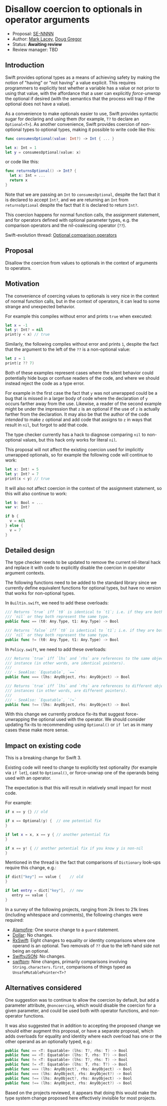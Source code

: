 # Disallow coercion to optionals in operator arguments

* Proposal: [SE-NNNN](NNNN-filename.md)
* Author: [Mark Lacey](https://github.com/rudkx), [Doug Gregor](https://github.com/DougGregor)
* Status: **Awaiting review**
* Review manager: TBD

## Introduction

Swift provides optional types as a means of achieving safety by making
the notion of "having" or "not having" a value explicit.  This
requires programmers to explicitly test whether a variable has a value
or not prior to using that value, with the affordance that a user can
explicitly *force-unwrap* the optional if desired (with the semantics
that the process will trap if the optional does not have a value).

As a convenience to make optionals easier to use, Swift provides
syntactic sugar for declaring and using them (for example, `T?` to
declare an `Optional<T>`). As another convenience, Swift provides
coercion of non-optional types to optional types, making it possible
to write code like this:

```Swift
func consumesOptional(value: Int?) -> Int { ... }

let x: Int = 1
let y = consumesOptional(value: x)
```

or code like this:

```Swift
func returnsOptional() -> Int? {
  let x: Int = ...
  return x
}
```

Note that we are passing an `Int` to `consumesOptional`, despite the
fact that it is declared to accept `Int?`, and we are returning an
`Int` from `returnsOptional` despite the fact that it is declared to
return `Int?`.

This coercion happens for normal function calls, the assignment
statement, and for operators defined with optional parameter types,
e.g. the comparison operators and the nil-coalescing operator (`??`).

Swift-evolution thread: [Optional comparison operators](https://lists.swift.org/pipermail/swift-evolution/Week-of-Mon-20160711/024121.html)

## Proposal

Disallow the coercion from values to optionals in the context of
arguments to operators.

## Motivation

The convenience of coercing values to optionals is very nice in the
context of normal function calls, but in the context of operators, it
can lead to some strange and unexpected behavior.

For example this compiles without error and prints `true` when executed:

```Swift
let x = -1
let y: Int? = nil
print(y < x) // true
```

Similarly, the following compiles without error and prints ``1``,
despite the fact that the argument to the left of the ``??`` is a
non-optional value:

```Swift
let z = 1
print(z ?? 7)
```

Both of these examples represent cases where the silent behavior could
potentially hide bugs or confuse readers of the code, and where we
should instead reject the code as a type error.

For example in the first case the fact that ``y`` was not unwrapped
could be a bug that is missed in a larger body of code where the
declaration of ``y`` occurs farther away from the use. Likewise, a
reader of the second example might be under the impression that ``z``
is an optional if the use of ``z`` is actually farther from the
declaration. It may also be that the author of the code *intended* to
make ``z`` optional and add code that assigns to ``z`` in ways that
result in ``nil``, but forgot to add that code.

The type checker currently has a hack to diagnose comparing ``nil`` to
non-optional values, but this hack only works for literal ``nil``.

This proposal will not affect the existing coercion used for
implicitly unwrapped optionals, so for example the following code will
continue to work:

```Swift
let x: Int! = 5
let y: Int? = 7
print(x < y) // true
```

It will also not affect coercion in the context of the assignment
statement, so this will also continue to work:

```Swift
let b: Bool = ...
var v: Int?

if b {
  v = nil
} else {
  v = 7
}
```

## Detailed design

The type checker needs to be updated to remove the current nil-literal
hack and replace it with code to explicitly disable the coercion in
operator argument contexts.

The following functions need to be added to the standard library since
we currently define equivalent functions for optional types, but have
no version that works for non-optional types.

In `Builtin.swift`, we need to add these overloads:

```Swift
/// Returns `true` iff `t0` is identical to `t1`; i.e. if they are both
/// `nil` or they both represent the same type.
public func == (t0: Any.Type, t1: Any.Type) -> Bool

/// Returns `false` iff `t0` is identical to `t1`; i.e. if they are both
/// `nil` or they both represent the same type.
public func != (t0: Any.Type, t1: Any.Type) -> Bool
```

In `Policy.swift`, we need to add these overloads:

```Swift
/// Returns `true` iff `lhs` and `rhs` are references to the same object
/// instance (in other words, are identical pointers).
///
/// - SeeAlso: `Equatable`, `==`
public func === (lhs: AnyObject, rhs: AnyObject) -> Bool

/// Returns `true` iff `lhs` and `rhs` are references to different object
/// instances (in other words, are different pointers).
///
/// - SeeAlso: `Equatable`, `!=`
public func !== (lhs: AnyObject, rhs: AnyObject) -> Bool
```

With this change we currently produce fix-its that suggest
force-unwrapping the optional used with the operator. We should
consider updating fix-its to recommending using `Optional()` or
`if let` as in many cases these make more sense.

## Impact on existing code

This is a breaking change for Swift 3.

Existing code will need to change to explicitly test optionality (for
example via `if let`), cast to `Optional()`, or force-unwrap one of
the operands being used with an operator.

The expectation is that this will result in relatively small impact
for most code.

For example:

```Swift
if x == y {} // old

if x == Optional(y) {  // one potential fix
}

if let x = x, x == y { // another potential fix
}

if x == y! { // another potential fix if you know y is non-nil
}
```

Mentioned in the thread is the fact that comparisons of `Dictionary`
look-ups require this change, e.g.:

```Swift
if dict["key"] == value {    // old
}

if let entry = dict["key"],  // new
   entry == value {
}
```

In a survey of the following projects, ranging from 2k lines to 21k
lines (including whitespace and comments), the following changes were
required:

- [Alamofire](https://github.com/Alamofire/Alamofire/tree/swift3): One source change to a `guard` statement.
- [Dollar](https://github.com/ankurp/Dollar/tree/swift-3): No changes.
- [RxSwift](https://github.com/ReactiveX/RxSwift/tree/swift-3.0): Eight changes to equality or identity comparisons where one operand is an optional. Two removals of `??` due to the left-hand side not being an optional.
- [SwiftyJSON](https://github.com/SwiftyJSON/SwiftyJSON/tree/swift3): No changes.
- [swiftpm](https://github.com/apple/swift-package-manager): Nine changes, primarily comparisons involving `String.characters.first`, comparisons of things typed as `UnsafeMutablePointer<T>?`

## Alternatives considered

One suggestion was to continue to allow the coercion by default, but
add a parameter attribute, `@noncoercing`, which would disable the
coercion for a given parameter, and could be used both with operator
functions, and non-operator functions.

It was also suggested that in addition to accepting the proposed
change we should either augment this proposal, or have a separate
proposal, which adds overloads for equality and identity where each
overload has one or the other operand as an optionally typed, e.g.:

```Swift
public func == <T: Equatable> (lhs: T?, rhs: T) -> Bool
public func == <T: Equatable> (lhs: T, rhs: T?) -> Bool
public func != <T: Equatable> (lhs: T?, rhs: T) -> Bool
public func != <T: Equatable> (lhs: T, rhs: T?) -> Bool
public func === (lhs: AnyObject?, rhs: AnyObject) -> Bool
public func === (lhs: AnyObject, rhs: AnyObject?) -> Bool
public func !== (lhs: AnyObject?, rhs: AnyObject) -> Bool
public func !== (lhs: AnyObject, rhs: AnyObject?) -> Bool
```

Based on the projects reviewed, it appears that doing this would make
the type system change proposed here effectively invisible for most
projects.
